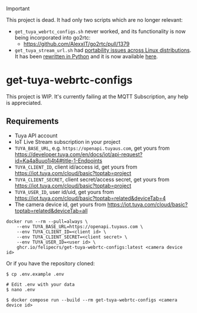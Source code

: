 > [!IMPORTANT]  
> This project is dead. It had only two scripts which are no longer relevant:
> - `get_tuya_webrtc_configs.sh` never worked, and its functionality is now being incorporated into go2rtc:
>   - https://github.com/AlexxIT/go2rtc/pull/1379
> - `get_tuya_stream_url.sh` had [portability issues across Linux distributions](https://github.com/felipecrs/get-tuya-webrtc-configs/issues/2). It has been [rewritten in Python](https://github.com/felipecrs/hass-expose-camera-stream-source/pull/39) and it is now available [here](https://github.com/felipecrs/hass-expose-camera-stream-source/blob/d10b4641c42ac974207837903d56d9e1f4b2e0d0/README.md#bonus-importing-tuya-cameras-to-go2rtc-without-home-assistant).

# get-tuya-webrtc-configs

This project is WIP. It's currently failing at the MQTT Subscription, any help is appreciated.

## Requirements

- Tuya API account
- IoT Live Stream subscription in your project
- `TUYA_BASE_URL`, e.g. `https://openapi.tuyaus.com`, get yours from <https://developer.tuya.com/en/docs/iot/api-request?id=Ka4a8uuo1j4t4#title-1-Endpoints>
- `TUYA_CLIENT_ID`, client id/access id, get yours from <https://iot.tuya.com/cloud/basic?toptab=project>
- `TUYA_CLIENT_SECRET`, client secret/access secret, get yours from <https://iot.tuya.com/cloud/basic?toptab=project>
- `TUYA_USER_ID`, user id/uid, get yours from <https://iot.tuya.com/cloud/basic?toptab=related&deviceTab=4>
- The camera device id, get yours from <https://iot.tuya.com/cloud/basic?toptab=related&deviceTab=all>

```console
docker run --rm --pull=always \
    --env TUYA_BASE_URL=https://openapi.tuyaus.com \
    --env TUYA_CLIENT_ID=<client id> \
    --env TUYA_CLIENT_SECRET=<client secret> \
    --env TUYA_USER_ID=<user id> \
    ghcr.io/felipecrs/get-tuya-webrtc-configs:latest <camera device id>
```

Or if you have the repository cloned:

```console
$ cp .env.example .env

# Edit .env with your data
$ nano .env

$ docker compose run --build --rm get-tuya-webrtc-configs <camera device id>
```
